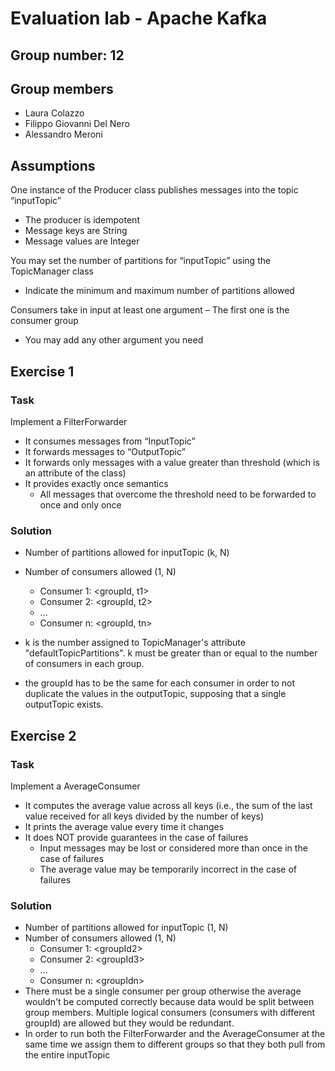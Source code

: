 # Evaluation lab - Apache Kafka
## Group number: 12

## Group members

- Laura Colazzo
- Filippo Giovanni Del Nero
- Alessandro Meroni

## Assumptions
One instance of the Producer class publishes messages into the topic “inputTopic”
- The producer is idempotent 
- Message keys are String
- Message values are Integer

You may set the number of partitions for “inputTopic” using the TopicManager class
- Indicate the minimum and maximum number of partitions allowed

Consumers take in input at least one argument – The first one is the consumer group
- You may add any other argument you need

## Exercise 1
### Task 
Implement a FilterForwarder
- It consumes messages from “InputTopic”
- It forwards messages to “OutputTopic”
- It forwards only messages with a value greater than
threshold (which is an attribute of the class)
- It provides exactly once semantics
  - All messages that overcome the threshold need to be forwarded to once and only once

### Solution
- Number of partitions allowed for inputTopic (k, N)
  
- Number of consumers allowed (1, N)
    - Consumer 1: <groupId, t1>
    - Consumer 2: <groupId, t2>
    - ...
    - Consumer n: <groupId, tn>
  
- k is the number assigned to TopicManager's attribute "defaultTopicPartitions". k must be greater than or equal to the number of consumers in each group.
- the groupId has to be the same for each consumer in order to not duplicate the values in the outputTopic, supposing that a single outputTopic exists.
  
## Exercise 2
### Task 
Implement a AverageConsumer
- It computes the average value across all keys (i.e., the sum of the last value received for all keys divided by the number of keys)
- It prints the average value every time it changes
- It does NOT provide guarantees in the case of failures
  - Input messages may be lost or considered more than once in the case of failures
  - The average value may be temporarily incorrect in the case of failures

### Solution
- Number of partitions allowed for inputTopic (1, N)
- Number of consumers allowed (1, N)
    - Consumer 1: \<groupId2>
    - Consumer 2: \<groupId3>
    - ...
    - Consumer n: \<groupIdn>
- There must be a single consumer per group otherwise the average wouldn't be computed correctly because data would be split between group members. 
Multiple logical consumers (consumers with different groupId) are allowed but they would be redundant.
- In order to run both the FilterForwarder and the AverageConsumer at the same time we assign them to different groups so that they both pull from the entire inputTopic
